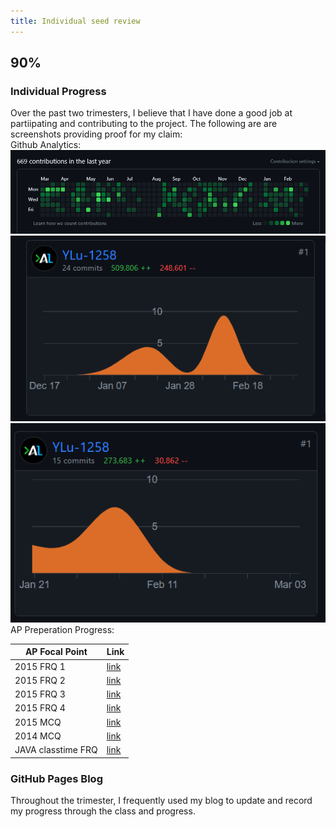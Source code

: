 ```yaml
---
title: Individual seed review
---
```


## 90%
### Individual Progress
Over the past two trimesters, I believe that I have done a good job at partiipating and contributing to the project. The following are are screenshots providing proof for my claim:  
Github Analytics:  
![Commit Trend](/assets/img/individual_seed/commit_trend.png)  
![BE Commits](/assets/img/individual_seed/commits_BE.png)  
![LSTM Commits](/assets/img/individual_seed/commits_LSTM.png)  
AP Preperation Progress:  

| AP Focal Point | Link |
| - | - |
| 2015 FRQ 1 | [link](https://ylu-1258.github.io/YLU_blog/posts/2015FRQ1/) |
| 2015 FRQ 2 | [link](https://ylu-1258.github.io/YLU_blog/posts/2015FRQ2/) |
| 2015 FRQ 3 | [link](https://ylu-1258.github.io/YLU_blog/posts/2015FRQ3/) |
| 2015 FRQ 4 | [link](https://ylu-1258.github.io/YLU_blog/posts/2015FRQ4/) |
| 2015 MCQ | [link](https://ylu-1258.github.io/YLU_blog/posts/Collegeboard-MCQ-2015/) |
| 2014 MCQ | [link](https://ylu-1258.github.io/YLU_blog/posts/Collegeboard-MCQ-Practice/) |
| JAVA classtime FRQ | [link](https://ylu-1258.github.io/YLU_blog/posts/Java-FRQ-P1/) |

### GitHub Pages Blog
Throughout the trimester, I frequently used my blog to update and record my progress through the class and progress. 

